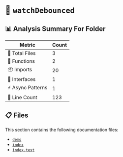 # 📁 `watchDebounced`

## 📊 Analysis Summary For Folder

| Metric | Count |
|--------|-------|
| 📁 Total Files | 3 |
| 🔧 Functions | 2 |
| 📦 Imports | 20 |
| 📐 Interfaces | 1 |
| ⚡ Async Patterns | 1 |
| 🔢 Line Count | 123 |


## 📋 Files

This section contains the following documentation files:

- [`demo`](./demo.md)
- [`index`](./index.md)
- [`index.test`](./index.test.md)